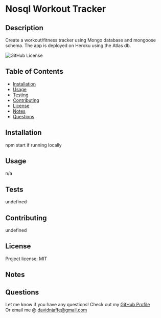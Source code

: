 # Nosql Workout Tracker

## Description 

Create a workout/fitness tracker using Mongo database and mongoose schema. The app is deployed on Heroku using the Atlas db.
                
![GitHub License](https://img.shields.io/badge/license-MIT-green.svg)

## Table of Contents
                                           
* [Installation](#installation)
* [Usage](#usage)
* [Testing](#tests)
* [Contributing](#contributing)
* [License](#license)
* [Notes](#notes)
* [Questions](#questions)
                    
## Installation
                      
npm start if running locally
                     
## Usage 
                      
n/a

## Tests
                      
undefined

## Contributing
                      
undefined
                    
## License
                      
Project license: MIT

## Notes


                                                        
## Questions
Let me know if you have any questions! Check out my [GitHub Profile](https://github.com/davidnjaffe)                 
Or email me @ <davidnjaffe@gmail.com>
                      
